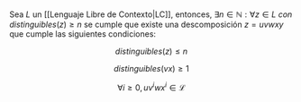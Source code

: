 Sea $L$ un [[Lenguaje Libre de Contexto|LC]], entonces, $\exists n \in \mathbb{N} : \forall z \in L \textit{ con } distinguibles(z) \geq n$ se cumple que existe una descomposición $z=uvwxy$ que cumple las siguientes condiciones:

$$\tag{1} distinguibles(z) \leq n$$

$$\tag{2} distinguibles(vx) \geq 1$$

$$\tag{3} \forall i \geq 0, uv^iwx^i \in \mathscr{L}$$

